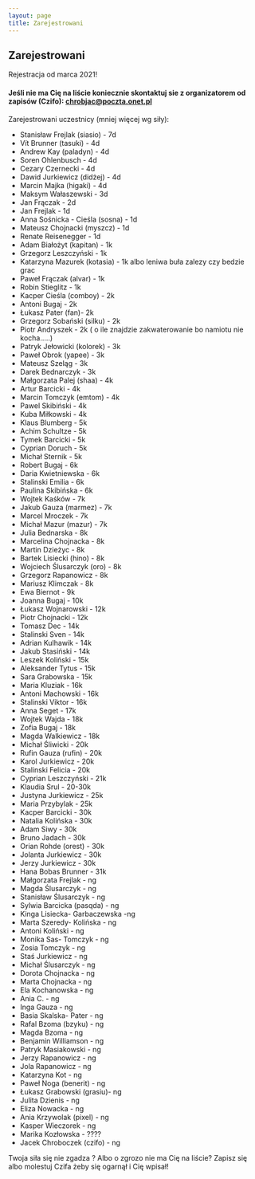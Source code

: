 ```yaml
---
layout: page
title: Zarejestrowani
---
```


## Zarejestrowani

Rejestracja od marca 2021!

#### Jeśli nie ma Cię na liście koniecznie skontaktuj sie z organizatorem od zapisów (Czifo): chrobjac@poczta.onet.pl

Zarejestrowani uczestnicy (mniej więcej wg siły):

- Stanisław Frejlak (siasio) - 7d
- Vít Brunner (tasuki) - 4d
- Andrew Kay (paladyn) - 4d
- Soren Ohlenbusch - 4d
- Cezary Czernecki - 4d
- Dawid Jurkiewicz (didżej) - 4d
- Marcin Majka (higaki) - 4d
- Maksym Wałaszewski - 3d
- Jan Frączak - 2d
- Jan Frejlak - 1d
- Anna Sośnicka - Cieśla (sosna) - 1d
- Mateusz Chojnacki (myszcz) - 1d
- Renate Reisenegger - 1d
- Adam Białożyt (kapitan) - 1k
- Grzegorz Leszczyński - 1k
- Katarzyna Mazurek (kotasia) - 1k albo leniwa buła zalezy czy bedzie grac
- Paweł Frączak (alvar) - 1k
- Robin Stieglitz - 1k
- Kacper Cieśla (comboy) - 2k
- Antoni Bugaj - 2k
- Łukasz Pater (fan)- 2k
- Grzegorz Sobański (silku) - 2k
- Piotr Andryszek - 2k ( o ile znajdzie zakwaterowanie bo namiotu nie kocha.....)
- Patryk Jełowicki (kolorek) - 3k
- Paweł Obrok (yapee) - 3k
- Mateusz Szeląg - 3k
- Darek Bednarczyk - 3k
- Małgorzata Palej (shaa) - 4k
- Artur Barcicki - 4k
- Marcin Tomczyk (emtom) - 4k
- Pawel Skibiński - 4k
- Kuba Miłkowski - 4k
- Klaus Blumberg - 5k
- Achim Schultze - 5k
- Tymek Barcicki - 5k
- Cyprian Doruch - 5k
- Michał Sternik - 5k
- Robert Bugaj - 6k
- Daria Kwietniewska - 6k
- Stalinski Emilia - 6k
- Paulina Skibińska - 6k
- Wojtek Kaśków - 7k
- Jakub Gauza (marmez) - 7k
- Marcel Mroczek - 7k
- Michał Mazur (mazur) - 7k
- Julia Bednarska - 8k
- Marcelina Chojnacka - 8k
- Martin Dzieżyc - 8k
- Bartek Lisiecki (hino) - 8k
- Wojciech Ślusarczyk (oro) - 8k
- Grzegorz Rapanowicz - 8k
- Mariusz Klimczak - 8k
- Ewa Biernot - 9k
- Joanna Bugaj - 10k
- Łukasz Wojnarowski - 12k
- Piotr Chojnacki - 12k
- Tomasz Dec - 14k
- Stalinski Sven - 14k
- Adrian Kulhawik - 14k
- Jakub Stasiński - 14k
- Leszek Koliński - 15k
- Aleksander Tytus - 15k
- Sara Grabowska - 15k
- Maria Kluziak - 16k
- Antoni Machowski - 16k
- Stalinski Viktor - 16k
- Anna Seget - 17k
- Wojtek Wajda - 18k
- Zofia Bugaj - 18k
- Magda Walkiewicz - 18k
- Michał Śliwicki - 20k
- Rufin Gauza (rufin) - 20k
- Karol Jurkiewicz - 20k
- Stalinski Felicia - 20k
- Cyprian Leszczyński - 21k
- Klaudia Srul - 20-30k
- Justyna Jurkiewicz - 25k
- Maria Przybylak - 25k
- Kacper Barcicki - 30k
- Natalia Kolińska - 30k
- Adam Siwy - 30k
- Bruno Jadach - 30k
- Orian Rohde (orest) - 30k
- Jolanta Jurkiewicz - 30k
- Jerzy Jurkiewicz - 30k
- Hana Bobas Brunner - 31k
- Małgorzata Frejlak - ng
- Magda Ślusarczyk - ng
- Stanisław Ślusarczyk - ng
- Sylwia Barcicka (pasqda) - ng
- Kinga Lisiecka- Garbaczewska -ng
- Marta Szeredy- Kolińska - ng
- Antoni Koliński - ng
- Monika Sas- Tomczyk - ng
- Zosia Tomczyk - ng
- Staś Jurkiewicz - ng
- Michał Ślusarczyk - ng
- Dorota Chojnacka - ng
- Marta Chojnacka - ng
- Ela Kochanowska - ng
- Ania C. - ng
- Inga Gauza - ng
- Basia Skalska- Pater - ng
- Rafal Bzoma (bzyku) - ng
- Magda Bzoma - ng
- Benjamin Williamson - ng
- Patryk Masiakowski - ng
- Jerzy Rapanowicz - ng
- Jola Rapanowicz - ng
- Katarzyna Kot - ng
- Paweł Noga (benerit) - ng
- Łukasz Grabowski (grasiu)- ng 
- Julita Dzienis - ng
- Eliza Nowacka - ng
- Ania Krzywolak (pixel) - ng
- Kasper Wieczorek - ng
- Marika Kozłowska - ????
- Jacek Chroboczek (czifo) - ng


Twoja siła się nie zgadza ? 
Albo o zgrozo nie ma Cię na liście?   Zapisz się albo molestuj Czifa żeby się ogarnął i Cię wpisał!
